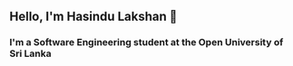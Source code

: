 ## Hello, I'm Hasindu Lakshan 👋

### I'm a Software Engineering student at the Open University of Sri Lanka

